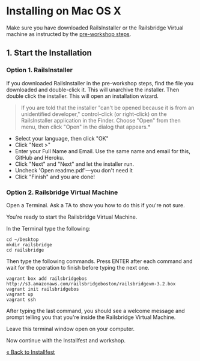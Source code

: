 # Installing on Mac OS X

Make sure you have downloaded RailsInstaller or the Railsbridge Virtual machine
as instructed by the [pre-workshop steps](/pre_workshop).

## 1. Start the Installation

###  Option 1. RailsInstaller

If you downloaded RailsInstaller in the pre-workshop steps, find the file you
downloaded and double-click it. This will unarchive the installer.  Then double
click the installer. This will open an installation wizard. 

>   If you are told that the installer "can't be opened because it is from an
    unidentified developer," control-click (or right-click) on the RailsInstaller
    application in the Finder.  Choose "Open" from then menu, then click "Open" in
    the dialog that appears.*

* Select your language, then click "OK"
* Click "Next >"
* Enter your Full Name and Email. Use the same name and email for this, GitHub and Heroku. 
* Click "Next" and "Next" and let the installer run.
* Uncheck 'Open readme.pdf'—you don't need it
* Click "Finish" and you are done!

### Option 2. Railsbridge Virtual Machine

Open a Terminal. Ask a TA to show you how to do this if you're not sure.

You're ready to start the Railsbridge Virtual Machine.

In the Terminal type the following:

```text
cd ~/Desktop
mkdir railsbridge
cd railsbridge
```

Then type the following commands. Press ENTER after each command and wait for the operation to finish
before typing the next one.

```text
vagrant box add railsbridgebos http://s3.amazonaws.com/railsbridgeboston/railsbridgevm-3.2.box
vagrant init railsbridgebos
vagrant up
vagrant ssh
```

After typing the last command, you should see a welcome message and prompt
telling you that you're inside the Railsbridge Virtual Machine.

Leave this terminal window open on your computer.

Now continue with the Installfest and workshop. 

[« Back to Installfest](/installfest)
